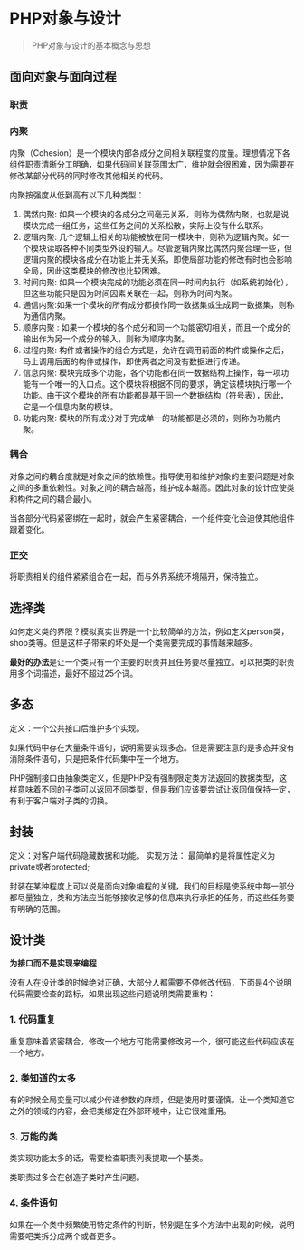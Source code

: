 # PHP对象与设计
> PHP对象与设计的基本概念与思想

## 面向对象与面向过程
### 职责
### 内聚

内聚（Cohesion）是一个模块内部各成分之间相关联程度的度量。理想情况下各组件职责清晰分工明确，如果代码间关联范围太广，维护就会很困难，因为需要在修改某部分代码的同时修改其他相关的代码。

内聚按强度从低到高有以下几种类型：
1. 偶然内聚: 如果一个模块的各成分之间毫无关系，则称为偶然内聚，也就是说模块完成一组任务，这些任务之间的关系松散，实际上没有什么联系。
2. 逻辑内聚: 几个逻辑上相关的功能被放在同一模块中，则称为逻辑内聚。如一个模块读取各种不同类型外设的输入。尽管逻辑内聚比偶然内聚合理一些，但逻辑内聚的模块各成分在功能上并无关系，即使局部功能的修改有时也会影响全局，因此这类模块的修改也比较困难。
3. 时间内聚: 如果一个模块完成的功能必须在同一时间内执行（如系统初始化），但这些功能只是因为时间因素关联在一起，则称为时间内聚。
4. 通信内聚:如果一个模块的所有成分都操作同一数据集或生成同一数据集，则称为通信内聚。
5. 顺序内聚 : 如果一个模块的各个成分和同一个功能密切相关，而且一个成分的输出作为另一个成分的输入，则称为顺序内聚。
1. 过程内聚: 构件或者操作的组合方式是，允许在调用前面的构件或操作之后，马上调用后面的构件或操作，即使两者之间没有数据进行传递。
1. 信息内聚: 模块完成多个功能，各个功能都在同一数据结构上操作，每一项功能有一个唯一的入口点。这个模块将根据不同的要求，确定该模块执行哪一个功能。由于这个模块的所有功能都是基于同一个数据结构（符号表），因此，它是一个信息内聚的模块。
1. 功能内聚: 模块的所有成分对于完成单一的功能都是必须的，则称为功能内聚。                                                

### 耦合
对象之间的耦合度就是对象之间的依赖性。指导使用和维护对象的主要问题是对象之间的多重依赖性。对象之间的耦合越高，维护成本越高。因此对象的设计应使类和构件之间的耦合最小。

当各部分代码紧密绑在一起时，就会产生紧密耦合，一个组件变化会迫使其他组件跟着变化。

### 正交
将职责相关的组件紧紧组合在一起，而与外界系统环境隔开，保持独立。

## 选择类

如何定义类的界限？模拟真实世界是一个比较简单的方法，例如定义person类，shop类等。但是这样子带来的坏处是一个类需要完成的事情越来越多。

**最好的办法**是让一个类只有一个主要的职责并且任务要尽量独立。可以把类的职责用多个词描述，最好不超过25个词。

## 多态

定义：一个公共接口后维护多个实现。

如果代码中存在大量条件语句，说明需要实现多态。但是需要注意的是多态并没有消除条件语句，只是把条件代码集中在一个地方。

PHP强制接口由抽象类定义，但是PHP没有强制限定类方法返回的数据类型，这样意味着不同的子类可以返回不同类型，但是我们应该要尝试让返回值保持一定，有利于客户端对子类的切换。

## 封装
定义：对客户端代码隐藏数据和功能。
实现方法：  最简单的是将属性定义为private或者protected;

封装在某种程度上可以说是面向对象编程的关键，我们的目标是使系统中每一部分都尽量独立，类和方法应当能够接收足够的信息来执行承担的任务，而这些任务要有明确的范围。


## 设计类

**为接口而不是实现来编程**

没有人在设计类的时候绝对正确，大部分人都需要不停修改代码，下面是4个说明代码需要检查的路标，如果出现这些问题说明类需要重构：

### 1. 代码重复
重复意味着紧密耦合，修改一个地方可能需要修改另一个，很可能这些代码应该在一个地方。

### 2. 类知道的太多
有的时候全局变量可以减少传递参数的麻烦，但是使用时要谨慎。让一个类知道它之外的领域的内容，会把类绑定在外部环境中，让它很难重用。

### 3. 万能的类
类实现功能太多的话，需要检查职责列表提取一个基类。

类职责过多会在创造子类时产生问题。

### 4. 条件语句
如果在一个类中频繁使用特定条件的判断，特别是在多个方法中出现的时候，说明需要吧类拆分成两个或者更多。